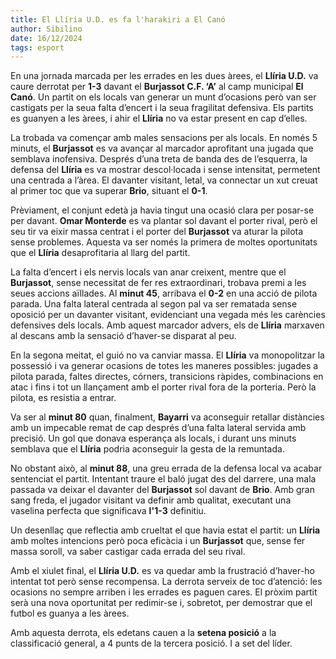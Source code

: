 ```yaml
---
title: El Llíria U.D. es fa l'harakiri a El Canó
author: Sibilino
date: 16/12/2024
tags: esport
---
```


En una jornada marcada per les errades en les dues àrees, el **Llíria U.D.** va caure derrotat per **1-3** davant el **Burjassot C.F. ‘A’** al camp municipal **El Canó**. Un partit on els locals van generar un munt d’ocasions però van ser castigats per la seua falta d’encert i la seua fragilitat defensiva. Els partits es guanyen a les àrees, i ahir el **Llíria** no va estar present en cap d’elles.

La trobada va començar amb males sensacions per als locals. En només 5 minuts, el **Burjassot** es va avançar al marcador aprofitant una jugada que semblava inofensiva. Després d’una treta de banda des de l’esquerra, la defensa del **Llíria** es va mostrar descol·locada i sense intensitat, permetent una centrada a l’àrea. El davanter visitant, letal, va connectar un xut creuat al primer toc que va superar **Brio**, situant el **0-1**.

Prèviament, el conjunt edetà ja havia tingut una ocasió clara per posar-se per davant. **Omar Monterde** es va plantar sol davant el porter rival, però el seu tir va eixir massa centrat i el porter del **Burjassot** va aturar la pilota sense problemes. Aquesta va ser només la primera de moltes oportunitats que el **Llíria** desaprofitaria al llarg del partit.

La falta d’encert i els nervis locals van anar creixent, mentre que el **Burjassot**, sense necessitat de fer res extraordinari, trobava premi a les seues accions aïllades. Al **minut 45**, arribava el **0-2** en una acció de pilota parada. Una falta lateral centrada al segon pal va ser rematada sense oposició per un davanter visitant, evidenciant una vegada més les carències defensives dels locals. Amb aquest marcador advers, els de **Llíria** marxaven al descans amb la sensació d’haver-se disparat al peu.

En la segona meitat, el guió no va canviar massa. El **Llíria** va monopolitzar la possessió i va generar ocasions de totes les maneres possibles: jugades a pilota parada, faltes directes, córners, transicions ràpides, combinacions en atac i fins i tot un llançament amb el porter rival fora de la porteria. Però la pilota, es resistia a entrar.

Va ser al **minut 80** quan, finalment, **Bayarri** va aconseguir retallar distàncies amb un impecable remat de cap després d’una falta lateral servida amb precisió. Un gol que donava esperança als locals, i durant uns minuts semblava que el **Llíria** podria aconseguir la gesta de la remuntada.

No obstant això, al **minut 88**, una greu errada de la defensa local va acabar sentenciat el partit. Intentant traure el baló jugat des del darrere, una mala passada va deixar el davanter del **Burjassot** sol davant de **Brio**. Amb gran sang freda, el jugador visitant va definir amb qualitat, executant una vaselina perfecta que significava **l'1-3** definitiu.

Un desenllaç que reflectia amb crueltat el que havia estat el partit: un **Llíria** amb moltes intencions però poca eficàcia i un **Burjassot** que, sense fer massa soroll, va saber castigar cada errada del seu rival.

Amb el xiulet final, el **Llíria U.D.** es va quedar amb la frustració d’haver-ho intentat tot però sense recompensa. La derrota serveix de toc d’atenció: les ocasions no sempre arriben i les errades es paguen cares. El pròxim partit serà una nova oportunitat per redimir-se i, sobretot, per demostrar que el futbol es guanya a les àrees.

Amb aquesta derrota, els edetans cauen a la **setena posició** a la classificació general, a 4 punts de la tercera posició. I a set del líder.